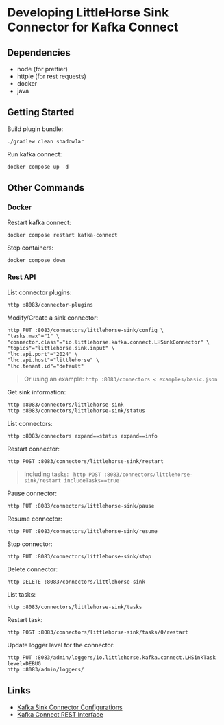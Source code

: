 # Developing LittleHorse Sink Connector for Kafka Connect

## Dependencies

- node (for prettier)
- httpie (for rest requests)
- docker
- java

## Getting Started

Build plugin bundle:

```shell
./gradlew clean shadowJar
```

Run kafka connect:

```shell
docker compose up -d
```

## Other Commands

### Docker

Restart kafka connect:

```shell
docker compose restart kafka-connect
```

Stop containers:

```shell
docker compose down
```

### Rest API

List connector plugins:

```shell
http :8083/connector-plugins
```

Modify/Create a sink connector:

```shell
http PUT :8083/connectors/littlehorse-sink/config \
"tasks.max"="1" \
"connector.class"="io.littlehorse.kafka.connect.LHSinkConnector" \
"topics"="littlehorse.sink.input" \
"lhc.api.port"="2024" \
"lhc.api.host"="littlehorse" \
"lhc.tenant.id"="default"
```

> Or using an example: `http :8083/connectors < examples/basic.json`

Get sink information:

```shell
http :8083/connectors/littlehorse-sink
http :8083/connectors/littlehorse-sink/status
```

List connectors:

```shell
http :8083/connectors expand==status expand==info
```

Restart connector:

```shell
http POST :8083/connectors/littlehorse-sink/restart
```

> Including tasks: `
http POST :8083/connectors/littlehorse-sink/restart includeTasks==true`

Pause connector:

```shell
http PUT :8083/connectors/littlehorse-sink/pause
```

Resume connector:

```shell
http PUT :8083/connectors/littlehorse-sink/resume
```

Stop connector:

```shell
http PUT :8083/connectors/littlehorse-sink/stop
```

Delete connector:

```shell
http DELETE :8083/connectors/littlehorse-sink
```

List tasks:

```shell
http :8083/connectors/littlehorse-sink/tasks
```

Restart task:

```shell
http POST :8083/connectors/littlehorse-sink/tasks/0/restart
```

Update logger level for the connector:

```shell
http PUT :8083/admin/loggers/io.littlehorse.kafka.connect.LHSinkTask level=DEBUG
http :8083/admin/loggers/
```

## Links

- [Kafka Sink Connector Configurations](https://docs.confluent.io/platform/current/installation/configuration/connect/sink-connect-configs.html)
- [Kafka Connect REST Interface](https://docs.confluent.io/platform/current/connect/references/restapi.html)
